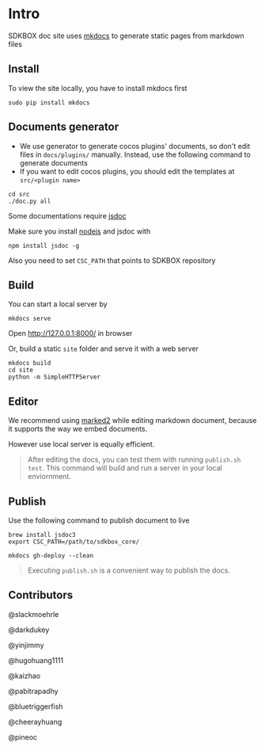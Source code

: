 # Intro
SDKBOX doc site uses [mkdocs](http://www.mkdocs.org) to generate static pages from markdown files

## Install
To view the site locally, you have to install mkdocs first
```
sudo pip install mkdocs
```

## Documents generator
* We use generator to generate cocos plugins' documents, so don't edit files in `docs/plugins/` manually.
Instead, use the following command to generate documents
* If you want to edit cocos plugins, you should edit the templates at `src/<plugin name>`
```
cd src
./doc.py all
```

Some documentations require [jsdoc](https://www.npmjs.com/package/jsdoc)

Make sure you install [nodejs](https://nodejs.org/en/) and jsdoc with
```
npm install jsdoc -g
```

Also you need to set `CSC_PATH` that points to SDKBOX repository

## Build

You can start a local server by
```
mkdocs serve
```
Open http://127.0.0.1:8000/ in browser

Or, build a static `site` folder and serve it with a web server
```
mkdocs build
cd site
python -m SimpleHTTPServer
```

## Editor
We recommend using [marked2](http://marked2app.com) while editing markdown document, because it supports the way we embed documents.

However use local server is equally efficient.

>   After editing the docs, you can test them with running `publish.sh test`. This command will build and run a server in your local enviornment.


## Publish
Use the following command to publish document to live

```
brew install jsdoc3
export CSC_PATH=/path/to/sdkbox_core/
```

```
mkdocs gh-deploy --clean
```

>   Executing `publish.sh` is a convenient way to publish the docs.

## Contributors
@slackmoehrle

@darkdukey

@yinjimmy

@hugohuang1111

@kaizhao

@pabitrapadhy

@bluetriggerfish

@cheerayhuang

@pineoc
